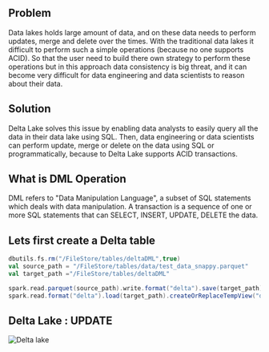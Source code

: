 ## Problem
Data lakes holds large amount of data, and on these data needs to perform updates, merge and delete over the times. With the traditional data lakes it difficult to perform such a simple operations (because no one supports ACID). So that the user need to build there own strategy to perform these operations but in this approach data consistency is big threat, and it can become very difficult for data engineering and data scientists to reason about their data.

## Solution
Delta Lake solves this issue by enabling data analysts to easily query all the data in their data lake using SQL. Then, data engineering or data scientists can perform update, merge or delete on the data using SQL or programmatically, because to Delta Lake supports ACID transactions.


## What is DML Operation
DML refers to "Data Manipulation Language", a subset of SQL statements which deals with data manipulation. A transaction is a sequence of one or more SQL statements that can SELECT, INSERT, UPDATE, DELETE the data.

## Lets first create a Delta table
```scala
dbutils.fs.rm("/FileStore/tables/deltaDML",true)
val source_path = "/FileStore/tables/data/test_data_snappy.parquet"
val target_path ="/FileStore/tables/deltaDML"

spark.read.parquet(source_path).write.format("delta").save(target_path)
spark.read.format("delta").load(target_path).createOrReplaceTempView("delta_dml_tbl")
```

	

## Delta Lake : UPDATE


















![Delta lake](https://github.com/gurditsingh/blog/blob/gh-pages/_screenshots/dl_ep5_t7.JPG?raw=true)
<!--stackedit_data:
eyJoaXN0b3J5IjpbMTg3MTMzMDk0NCw3MDAyMzA5NjgsMjgwMD
czMzMxLDU1NDI0OTA1MiwtMTExNDg0Njg4NSw1NzM3Mzg0ODks
LTQwNDkwMzI0MSwxNjQzMzE2NTEsLTEzODcxOTc5OTMsMTU4Nz
I5OTkwMiwtNzU5MjMxNzc4LDk2MTE1ODY3NCwtMTczNTI3Mjcy
MywtMTQxMjIxNjEwLDExMTg3MzQ5MSwxOTY2NTE2NzY5LDg1MT
M1NzEwMiwtMTU1NzgzMTY2OSwtMTIxNTY5NDIxMywtMTQzMTEw
MzI4Ml19
-->